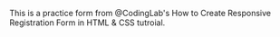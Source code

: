 This is a practice form from @CodingLab's How to Create Responsive Registration Form in HTML & CSS tutroial.
